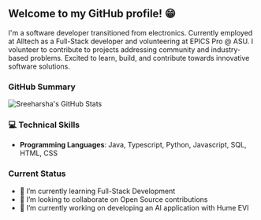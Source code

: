 ## Welcome to my GitHub profile! 😁
I'm a software developer transitioned from electronics. Currently employed at Alltech as a Full-Stack developer and volunteering at EPICS Pro @ ASU. I volunteer to contribute to projects addressing community and industry-based problems. Excited to learn, build, and contribute towards innovative software solutions.

<!-- Check out my repositories to see some of my latest projects. -->

### GitHub Summary
![Sreeharsha's GitHub Stats](https://github-readme-stats.vercel.app/api?username=sreeharsha-rav&show_icons=true&theme=transparent)

### 💻 Technical Skills
- **Programming Languages**: Java, Typescript, Python, Javascript, SQL, HTML, CSS

### Current Status
- 🌱 I’m currently learning Full-Stack Development
- 👯 I’m looking to collaborate on Open Source contributions
- 🔭 I’m currently working on developing an AI application with Hume EVI
<!--
**Sreeharsha98/Sreeharsha98** is a ✨ _special_ ✨ repository because its `README.md` (this file) appears on your GitHub profile.

Here are some ideas to get you started:

- 🔭 I’m currently working on ...
- 🌱 I’m currently learning ...
- 👯 I’m looking to collaborate on ...
- 🤔 I’m looking for help with ...
- 💬 Ask me about ...
- 📫 How to reach me: ...
- 😄 Pronouns: ...
- ⚡ Fun fact: ...
-->
